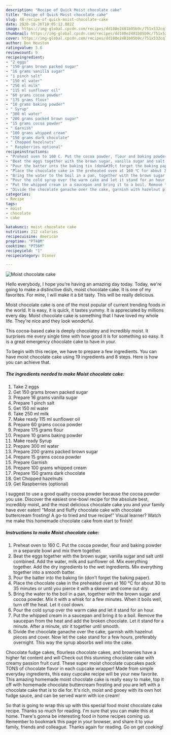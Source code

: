 ```yaml
---
description: "Recipe of Quick Moist chocolate cake"
title: "Recipe of Quick Moist chocolate cake"
slug: 48-recipe-of-quick-moist-chocolate-cake
date: 2020-10-26T10:05:12.882Z
image: https://img-global.cpcdn.com/recipes/dd180e2481b05b9c/751x532cq70/moist-chocolate-cake-recipe-main-photo.jpg
thumbnail: https://img-global.cpcdn.com/recipes/dd180e2481b05b9c/751x532cq70/moist-chocolate-cake-recipe-main-photo.jpg
cover: https://img-global.cpcdn.com/recipes/dd180e2481b05b9c/751x532cq70/moist-chocolate-cake-recipe-main-photo.jpg
author: Don Houston
ratingvalue: 3.6
reviewcount: 9
recipeingredient:
- "2 eggs"
- "150 grams brown packed sugar"
- "16 grams vanilla sugar"
- "1 pinch salt"
- "150 ml water"
- "250 ml milk"
- "115 ml sunflower oil"
- "60 grams cocoa powder"
- "175 grams flour"
- "10 grams baking powder"
- " Syrup"
- "300 ml water"
- "200 grams packed brown sugar"
- "15 grams cocoa powder"
- " Garnish"
- "100 grams whipped cream"
- "150 grams dark chocolate"
- " Chopped hazelnuts"
- " Raspberries optional"
recipeinstructions:
- "Preheat oven to 160 C. Put the cocoa powder, flour and baking powder in a separate bowl and mix them together."
- "Beat the eggs together with the brown sugar, vanilla sugar and salt until combined. Add the water, milk and sunflower oil. Mix everything together. Add the dry ingredients to the wet ingredients. Mix everything together into a smooth batter."
- "Pour the batter into the baking tin (don&#39;t forget the baking paper)."
- "Place the chocolate cake in the preheated oven at 160 ℃ for about 30 to 35 minutes or until you pierce it with a skewer and come out dry."
- "Bring the water to the boil in a pan, together with the brown sugar and cocoa powder. Mix it with a whisk for a few minutes. When it boils well, turn off the heat. Let it cool down."
- "Pour the cold syrup over the warm cake and let it stand for an hour."
- "Put the whipped cream in a saucepan and bring it to a boil. Remove the saucepan from the heat and add the broken chocolate. Let it stand for a minute. After a minute, stir it together until smooth."
- "Divide the chocolate ganache over the cake, garnish with hazelnut pieces and cover. Now let the cake stand for a few hours, preferably overnight. This way the syrup absorbs well into the cake."
categories:
- Recipe
tags:
- moist
- chocolate
- cake

katakunci: moist chocolate cake 
nutrition: 212 calories
recipecuisine: American
preptime: "PT40M"
cooktime: "PT56M"
recipeyield: "1"
recipecategory: Dinner

---
```



![Moist chocolate cake](https://img-global.cpcdn.com/recipes/dd180e2481b05b9c/751x532cq70/moist-chocolate-cake-recipe-main-photo.jpg)

Hello everybody, I hope you're having an amazing day today. Today, we're going to make a distinctive dish, moist chocolate cake. It is one of my favorites. For mine, I will make it a bit tasty. This will be really delicious.

Moist chocolate cake is one of the most popular of current trending foods in the world. It is easy, it is quick, it tastes yummy. It is appreciated by millions every day. Moist chocolate cake is something that I have loved my whole life. They're nice and they look wonderful.

This cocoa-based cake is deeply chocolatey and incredibly moist. It surprises me every single time with how good it is for something so easy. It is a great emergency chocolate cake to have in your.


To begin with this recipe, we have to prepare a few ingredients. You can have moist chocolate cake using 19 ingredients and 8 steps. Here is how you can achieve that.

<!--inarticleads1-->

##### The ingredients needed to make Moist chocolate cake:

1. Take 2 eggs
1. Get 150 grams brown packed sugar
1. Prepare 16 grams vanilla sugar
1. Prepare 1 pinch salt
1. Get 150 ml water
1. Take 250 ml milk
1. Make ready 115 ml sunflower oil
1. Prepare 60 grams cocoa powder
1. Prepare 175 grams flour
1. Prepare 10 grams baking powder
1. Make ready  Syrup
1. Prepare 300 ml water
1. Prepare 200 grams packed brown sugar
1. Prepare 15 grams cocoa powder
1. Prepare  Garnish
1. Prepare 100 grams whipped cream
1. Prepare 150 grams dark chocolate
1. Get  Chopped hazelnuts
1. Get  Raspberries (optional)


I suggest to use a good quality cocoa powder because the cocoa powder you use. Discover the easiest one-bowl recipe for the absolute best, incredibly moist, and the most delicious chocolate cake you and your family have ever eaten! &#34;Moist and fluffy chocolate cake with chocolate buttercream frosting! A go-to tried and true recipe!&#34; Visual learner? Watch me make this homemade chocolate cake from start to finish! 

<!--inarticleads2-->

##### Instructions to make Moist chocolate cake:

1. Preheat oven to 160 C. Put the cocoa powder, flour and baking powder in a separate bowl and mix them together.
1. Beat the eggs together with the brown sugar, vanilla sugar and salt until combined. Add the water, milk and sunflower oil. Mix everything together. Add the dry ingredients to the wet ingredients. Mix everything together into a smooth batter.
1. Pour the batter into the baking tin (don&#39;t forget the baking paper).
1. Place the chocolate cake in the preheated oven at 160 ℃ for about 30 to 35 minutes or until you pierce it with a skewer and come out dry.
1. Bring the water to the boil in a pan, together with the brown sugar and cocoa powder. Mix it with a whisk for a few minutes. When it boils well, turn off the heat. Let it cool down.
1. Pour the cold syrup over the warm cake and let it stand for an hour.
1. Put the whipped cream in a saucepan and bring it to a boil. Remove the saucepan from the heat and add the broken chocolate. Let it stand for a minute. After a minute, stir it together until smooth.
1. Divide the chocolate ganache over the cake, garnish with hazelnut pieces and cover. Now let the cake stand for a few hours, preferably overnight. This way the syrup absorbs well into the cake.


Chocolate fudge cakes, flourless chocolate cakes, and brownies have a higher fat content and will Check out this stunning chocolate cake with creamy passion fruit curd. These super moist chocolate cupcakes pack TONS of chocolate flavor in each cupcake wrapper! Made from simple everyday ingredients, this easy cupcake recipe will be your new favorite. This amazing homemade moist chocolate cake is really easy to make, top it off with homemade chocolate buttercream frosting and you are left with a chocolate cake that is to die for. It&#39;s rich, moist and gooey with its own hot fudge sauce, and can be served warm with ice cream! 

So that is going to wrap this up with this special food moist chocolate cake recipe. Thanks so much for reading. I'm sure that you can make this at home. There's gonna be interesting food in home recipes coming up. Remember to bookmark this page in your browser, and share it to your family, friends and colleague. Thanks again for reading. Go on get cooking!
